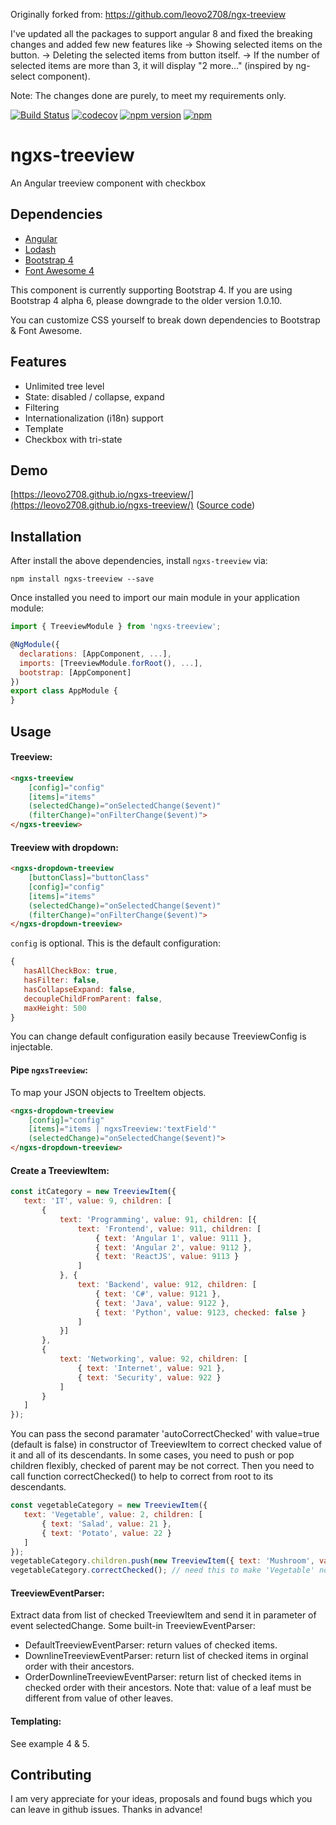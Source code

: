 Originally forked from: https://github.com/leovo2708/ngx-treeview

I've updated all the packages to support angular 8 and fixed the breaking changes and added few new features like
-> Showing selected items on the button.
-> Deleting the selected items from button itself.
-> If the number of selected items are more than 3, it will display "2 more..." (inspired by ng-select component).

Note: The changes done are purely, to meet my requirements only.

[![Build Status](https://travis-ci.org/leovo2708/ngxs-treeview.svg)](https://travis-ci.org/leovo2708/ngxs-treeview)
[![codecov](https://codecov.io/gh/leovo2708/ngxs-treeview/badge.svg)](https://codecov.io/gh/leovo2708/ngxs-treeview)
[![npm version](https://img.shields.io/npm/v/ngxs-treeview.svg)](https://www.npmjs.com/package/ngxs-treeview)
[![npm](https://img.shields.io/npm/l/ngxs-treeview.svg)]()

# ngxs-treeview

An Angular treeview component with checkbox

## Dependencies

* [Angular](https://angular.io)
* [Lodash](https://lodash.com)
* [Bootstrap 4](https://getbootstrap.com)
* [Font Awesome 4](http://fontawesome.io)

This component is currently supporting Bootstrap 4. If you are using Bootstrap 4 alpha 6, please downgrade to the older version 1.0.10.

You can customize CSS yourself to break down dependencies to Bootstrap & Font Awesome.

## Features

* Unlimited tree level
* State: disabled / collapse, expand
* Filtering
* Internationalization (i18n) support
* Template
* Checkbox with tri-state

## Demo

[https://leovo2708.github.io/ngxs-treeview/](https://leovo2708.github.io/ngxs-treeview/)
([Source code](https://github.com/leovo2708/ngxs-treeview/tree/master/src/demo))

## Installation

After install the above dependencies, install `ngxs-treeview` via:
```shell
npm install ngxs-treeview --save
```
Once installed you need to import our main module in your application module:
```js
import { TreeviewModule } from 'ngxs-treeview';

@NgModule({
  declarations: [AppComponent, ...],
  imports: [TreeviewModule.forRoot(), ...],  
  bootstrap: [AppComponent]
})
export class AppModule {
}
```

## Usage

#### Treeview:
```html
<ngxs-treeview
    [config]="config"
    [items]="items"
    (selectedChange)="onSelectedChange($event)"
    (filterChange)="onFilterChange($event)">
</ngxs-treeview>
```

#### Treeview with dropdown:
```html
<ngxs-dropdown-treeview
    [buttonClass]="buttonClass"
    [config]="config"
    [items]="items"
    (selectedChange)="onSelectedChange($event)"
    (filterChange)="onFilterChange($event)">
</ngxs-dropdown-treeview>
```

 `config` is optional. This is the default configuration:
 ```js
 {
    hasAllCheckBox: true,
    hasFilter: false,
    hasCollapseExpand: false,
    decoupleChildFromParent: false,
    maxHeight: 500
}
```
You can change default configuration easily because TreeviewConfig is injectable.

#### Pipe `ngxsTreeview`:
To map your JSON objects to TreeItem objects.
```html
<ngxs-dropdown-treeview
    [config]="config"
    [items]="items | ngxsTreeview:'textField'"
    (selectedChange)="onSelectedChange($event)">
</ngxs-dropdown-treeview>
```

#### Create a TreeviewItem:
 ```js
 const itCategory = new TreeviewItem({
    text: 'IT', value: 9, children: [
        {
            text: 'Programming', value: 91, children: [{
                text: 'Frontend', value: 911, children: [
                    { text: 'Angular 1', value: 9111 },
                    { text: 'Angular 2', value: 9112 },
                    { text: 'ReactJS', value: 9113 }
                ]
            }, {
                text: 'Backend', value: 912, children: [
                    { text: 'C#', value: 9121 },
                    { text: 'Java', value: 9122 },
                    { text: 'Python', value: 9123, checked: false }
                ]
            }]
        },
        {
            text: 'Networking', value: 92, children: [
                { text: 'Internet', value: 921 },
                { text: 'Security', value: 922 }
            ]
        }
    ]
});
```

You can pass the second paramater 'autoCorrectChecked' with value=true (default is false) in constructor of TreeviewItem to correct checked value of it and all of its descendants. In some cases, you need to push or pop children flexibly, checked of parent may be not correct. Then you need to call function correctChecked() to help to correct from root to its descendants.
 ```js
const vegetableCategory = new TreeviewItem({
    text: 'Vegetable', value: 2, children: [
        { text: 'Salad', value: 21 },
        { text: 'Potato', value: 22 }
    ]
});
vegetableCategory.children.push(new TreeviewItem({ text: 'Mushroom', value: 23, checked: false }));
vegetableCategory.correctChecked(); // need this to make 'Vegetable' node to change checked value from true to false
 ```

#### TreeviewEventParser:
Extract data from list of checked TreeviewItem and send it in parameter of event selectedChange. Some built-in TreeviewEventParser:
* DefaultTreeviewEventParser: return values of checked items.
* DownlineTreeviewEventParser: return list of checked items in orginal order with their ancestors.
* OrderDownlineTreeviewEventParser: return list of checked items in checked order with their ancestors. Note that: value of a leaf must be different from value of other leaves.

#### Templating:
See example 4 & 5.

## Contributing

I am very appreciate for your ideas, proposals and found bugs which you can leave in github issues. Thanks in advance!
